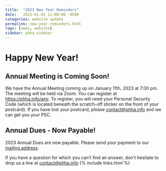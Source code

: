 ```yaml
---
title:  "2023 New Year Reminders"
date:   2023-01-01 11:00:00 -0500
categories: website update
permalink: new-year-reminders.html
tags: [news, website]
sidebar: phha_sidebar
---
```


# Happy New Year!

## Annual Meeting is Coming Soon!

We have the Annual Meeting coming up on January 11th, 2023 at 7:00 pm. The meeting will be held via Zoom. You can register at <https://phha.info/amr>. To register, you will need your Personal Security Code (which is located beneath the scratch-off sticker on the front of your postcard). If you have lost your postcard, please <contact@phha.info> and we can get you your PSC.

## Annual Dues - Now Payable!

2023 Annual Dues are now payable. Please send your payment to our [mailing address](/phha_fees.html#payment--correspondence-address).

If you have a question for which you can't find an answer, don't hesitate to drop us a line at <contact@phha.info>
{% include links.html %}
